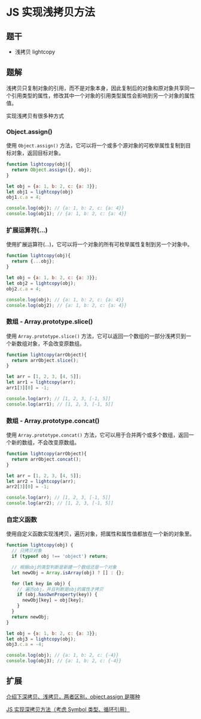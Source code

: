 # JS 实现浅拷贝方法

## 题干

- 浅拷贝 lightcopy

## 题解

浅拷贝只复制对象的引用，而不是对象本身，因此复制后的对象和原对象共享同一个引用类型的属性，修改其中一个对象的引用类型属性会影响到另一个对象的属性值。

实现浅拷贝有很多种方式

### Object.assign()

使用 `Object.assign()` 方法，它可以将一个或多个源对象的可枚举属性复制到目标对象，返回目标对象。

```js
function lightcopy(obj){
  return Object.assign({}, obj);
}

let obj = {a: 1, b: 2, c: {a: 3}};
let obj1 = lightcopy(obj)
obj1.c.a = 4;

console.log(obj); // {a: 1, b: 2, c: {a: 4}}
console.log(obj1); // {a: 1, b: 2, c: {a: 4}}
```

### 扩展运算符(…)

使用扩展运算符(…)，它可以将一个对象的所有可枚举属性复制到另一个对象中。

```js
function lightcopy(obj){
  return {...obj};
}

let obj = {a: 1, b: 2, c: {a: 3}};
let obj2 = lightcopy(obj);
obj2.c.a = 4;

console.log(obj); // {a: 1, b: 2, c: {a: 4}}
console.log(obj2); // {a: 1, b: 2, c: {a: 4}}
```

### 数组 - Array.prototype.slice()

使用 `Array.prototype.slice()` 方法，它可以返回一个数组的一部分浅拷贝到一个新数组对象，不会改变原数组。

```js
function lightcopy(arrObject){
  return arrObject.slice();
}

let arr = [1, 2, 3, [4, 5]];
let arr1 = lightcopy(arr);
arr1[3][0] = -1;

console.log(arr); // [1, 2, 3, [-1, 5]]
console.log(arr1); // [1, 2, 3, [-1, 5]]
```

### 数组 - Array.prototype.concat()

使用 `Array.prototype.concat()` 方法，它可以用于合并两个或多个数组，返回一个新的数组，不会改变原数组。

```js
function lightcopy(arrObject){
  return arrObject.concat();
}

let arr = [1, 2, 3, [4, 5]];
let arr2 = lightcopy(arr);
arr2[3][0] = -1;

console.log(arr); // [1, 2, 3, [-1, 5]]
console.log(arr2); // [1, 2, 3, [-1, 5]]
```

### 自定义函数

使用自定义函数实现浅拷贝，遍历对象，把属性和属性值都放在一个新的对象里。

```js
function lightcopy(obj) {
  // 只拷贝对象
  if (typeof obj !== 'object') return;

  // 根据obj的类型判断是新建一个数组还是一个对象
  let newObj = Array.isArray(obj) ? [] : {};

  for (let key in obj) {
    // 遍历obj，并且判断是obj的属性才拷贝
    if (obj.hasOwnProperty(key)) {
      newObj[key] = obj[key];
    }
  }
  return newObj;
}

let obj = {a: 1, b: 2, c: {a: 3}};
let obj3 = lightcopy(obj);
obj3.c.a = -4;

console.log(obj); // {a: 1, b: 2, c: {-4}}
console.log(obj3); // {a: 1, b: 2, c: {-4}}
```

## 扩展

[介绍下深拷贝、浅拷贝，两者区别，object.assign 是哪种](../core/030object/030060_object_deepcopy_lightcopy.md)

[JS 实现深拷贝方法（考虑 Symbol 类型、循环引用）](./0260_js_write_deepclone.md)